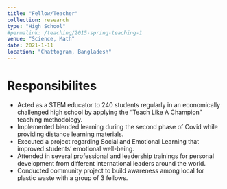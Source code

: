 ```yaml
---
title: "Fellow/Teacher"
collection: research
type: "High School"
#permalink: /teaching/2015-spring-teaching-1
venue: "Science, Math"
date: 2021-1-11
location: "Chattogram, Bangladesh"
---
```


Responsibilites
======
* Acted as a STEM educator to 240 students regularly in an economically challenged high school by applying the “Teach Like A  Champion” teaching methodology.
* Implemented blended learning during the second phase of Covid while providing distance learning materials.
* Executed a project regarding Social and Emotional Learning that improved students’ emotional well-being.
* Attended in several professional and leadership trainings for personal development from different international leaders around the world.
* Conducted community project to build awareness among local for plastic waste with a group of 3 fellows.

